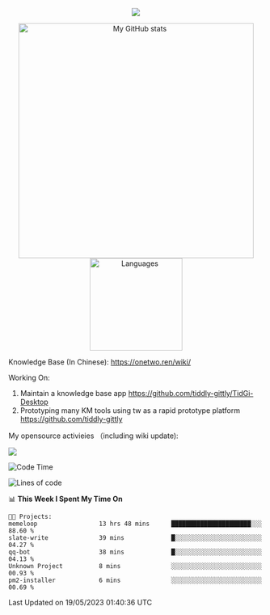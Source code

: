 <a href="https://github.com/linonetwo">
    <p align="center">
        <img src="https://github-profile-trophy.vercel.app/?username=linonetwo&column=7&theme=onedark"/>
    </p>
</a>
<a align="center" href="https://github.com/linonetwo">
  <p align="center">
    <img src="https://github-readme-stats.vercel.app/api?username=linonetwo&show_icons=true&count_private=true" alt="My GitHub stats" width="465"/>
    <img src="https://github-readme-stats.vercel.app/api/top-langs/?username=linonetwo&layout=compact&langs_count=10" alt="Languages" height="183">
  </p>
</a>

Knowledge Base (In Chinese): https://onetwo.ren/wiki/

Working On: 

1. Maintain a knowledge base app https://github.com/tiddly-gittly/TidGi-Desktop
1. Prototyping many KM tools using tw as a rapid prototype platform https://github.com/tiddly-gittly

My opensource activieies （including wiki update):

![](https://visitor-badge.glitch.me/badge?page_id=linonetwo.linonetwo)

<!--START_SECTION:waka-->
![Code Time](http://img.shields.io/badge/Code%20Time-1%2C732%20hrs%2026%20mins-blue)

![Lines of code](https://img.shields.io/badge/From%20Hello%20World%20I%27ve%20Written-47.3%20million%20lines%20of%20code-blue)

📊 **This Week I Spent My Time On** 

```text
🐱‍💻 Projects: 
memeloop                 13 hrs 48 mins      ██████████████████████░░░   88.60 % 
slate-write              39 mins             █░░░░░░░░░░░░░░░░░░░░░░░░   04.27 % 
qq-bot                   38 mins             █░░░░░░░░░░░░░░░░░░░░░░░░   04.13 % 
Unknown Project          8 mins              ░░░░░░░░░░░░░░░░░░░░░░░░░   00.93 % 
pm2-installer            6 mins              ░░░░░░░░░░░░░░░░░░░░░░░░░   00.69 % 
```


 Last Updated on 19/05/2023 01:40:36 UTC
<!--END_SECTION:waka-->
